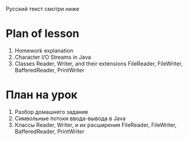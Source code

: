 Русский текст смотри ниже

# Plan of lesson <br/>
1. Homework explanation  <br/>
2. Character I/O Streams in Java  <br/>
3. Classes Reader, Writer, and their extensions FileReader, FileWriter, BafferedReader, PrintWriter  <br/>

# План на урок <br/>
1. Разбор домашнего задания  <br/>
2. Символьные потоки ввода-вывода в Java  <br/>
3. Классы Reader, Writer, и их расширения FileReader, FileWriter, BafferedReader, PrintWriter <br/>
